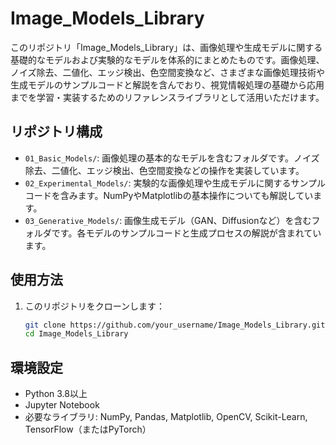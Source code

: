 # Image_Models_Library

このリポジトリ「Image_Models_Library」は、画像処理や生成モデルに関する基礎的なモデルおよび実験的なモデルを体系的にまとめたものです。画像処理、ノイズ除去、二値化、エッジ検出、色空間変換など、さまざまな画像処理技術や生成モデルのサンプルコードと解説を含んでおり、視覚情報処理の基礎から応用までを学習・実装するためのリファレンスライブラリとして活用いただけます。

## リポジトリ構成

- `01_Basic_Models/`: 画像処理の基本的なモデルを含むフォルダです。ノイズ除去、二値化、エッジ検出、色空間変換などの操作を実装しています。
- `02_Experimental_Models/`: 実験的な画像処理や生成モデルに関するサンプルコードを含みます。NumPyやMatplotlibの基本操作についても解説しています。
- `03_Generative_Models/`: 画像生成モデル（GAN、Diffusionなど）を含むフォルダです。各モデルのサンプルコードと生成プロセスの解説が含まれています。

## 使用方法

1. このリポジトリをクローンします：

   ```bash
   git clone https://github.com/your_username/Image_Models_Library.git
   cd Image_Models_Library

## 環境設定
- Python 3.8以上
- Jupyter Notebook
- 必要なライブラリ: NumPy, Pandas, Matplotlib, OpenCV, Scikit-Learn, TensorFlow（またはPyTorch）
